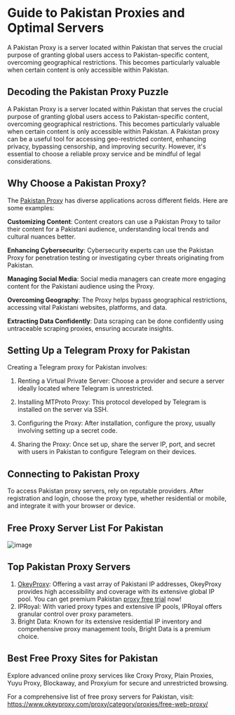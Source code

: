 # Guide to Pakistan Proxies and Optimal Servers
A Pakistan Proxy is a server located within Pakistan that serves the crucial purpose of granting global users access to Pakistan-specific content, overcoming geographical restrictions. This becomes particularly valuable when certain content is only accessible within Pakistan.

## Decoding the Pakistan Proxy Puzzle
A Pakistan Proxy is a server located within Pakistan that serves the crucial purpose of granting global users access to Pakistan-specific content, overcoming geographical restrictions. This becomes particularly valuable when certain content is only accessible within Pakistan. A Pakistan proxy can be a useful tool for accessing geo-restricted content, enhancing privacy, bypassing censorship, and improving security. However, it's essential to choose a reliable proxy service and be mindful of legal considerations.

## Why Choose a Pakistan Proxy?
The [Pakistan Proxy](https://www.okeyproxy.com/proxy/best-free-pakistan-proxy-server-list-for-2024/) has diverse applications across different fields. Here are some examples:

**Customizing Content**: Content creators can use a Pakistan Proxy to tailor their content for a Pakistani audience, understanding local trends and cultural nuances better.

**Enhancing Cybersecurity**: Cybersecurity experts can use the Pakistan Proxy for penetration testing or investigating cyber threats originating from Pakistan.

**Managing Social Media**: Social media managers can create more engaging content for the Pakistani audience using the Proxy.

**Overcoming Geography**: The Proxy helps bypass geographical restrictions, accessing vital Pakistani websites, platforms, and data.

**Extracting Data Confidently**: Data scraping can be done confidently using untraceable scraping proxies, ensuring accurate insights.

## Setting Up a Telegram Proxy for Pakistan

Creating a Telegram proxy for Pakistan involves:

1. Renting a Virtual Private Server: Choose a provider and secure a server ideally located where Telegram is unrestricted.
     
2. Installing MTProto Proxy: This protocol developed by Telegram is installed on the server via SSH.
   
3. Configuring the Proxy: After installation, configure the proxy, usually involving setting up a secret code.
   
4. Sharing the Proxy: Once set up, share the server IP, port, and secret with users in Pakistan to configure Telegram on their devices.

## Connecting to Pakistan Proxy

To access Pakistan proxy servers, rely on reputable providers. After registration and login, choose the proxy type, whether residential or mobile, and integrate it with your browser or device.

## Free Proxy Server List For Pakistan
![image](https://github.com/okeyproxy2/Pakistan-Proxy/assets/155126786/d11787ea-83d3-4c1d-b120-e0e7f80b2570)

## Top Pakistan Proxy Servers
1. [OkeyProxy](https://www.okeyproxy.com/en/residential-proxies): Offering a vast array of Pakistani IP addresses, OkeyProxy provides high accessibility and coverage with its extensive global IP pool. You can get premium Pakistan [proxy free trial](https://www.okeyproxy.com/proxy/?link=b63b57) now!
2. IPRoyal: With varied proxy types and extensive IP pools, IPRoyal offers granular control over proxy parameters.
3. Bright Data: Known for its extensive residential IP inventory and comprehensive proxy management tools, Bright Data is a premium choice.

## Best Free Proxy Sites for Pakistan
Explore advanced online proxy services like Croxy Proxy, Plain Proxies, Yuyu Proxy, Blockaway, and Proxyium for secure and unrestricted browsing.

For a comprehensive list of free proxy servers for Pakistan, visit: https://www.okeyproxy.com/proxy/category/proxies/free-web-proxy/
